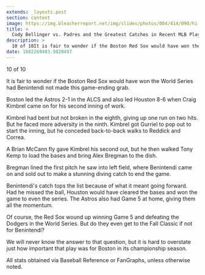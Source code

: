 ```yaml
--- 
extends: _layouts.post 
section: content 
image: https://img.bleacherreport.net/img/slides/photos/004/414/090/hi-res-2ef0ba0c8c60e425c86867a7f0f6b9c8_crop_exact.jpg?w=1200&h=1200&q=75 
title: > 
  Cody Bellinger vs. Padres and the Greatest Catches in Recent MLB Playoff History 
description: > 
  10 of 10It is fair to wonder if the Boston Red Sox would have won the World Series had Benintendi not made this game-ending grab.Boston led the Astros 2-1 in the ALCS and also led Houston 8-6 when Craig Kimbrel came on for his second inning of work.Kimbrel got Gurriel to pop out to start the inning, but he conceded back-to-back walks to Reddick and Correa.Had he missed the ball, Houston would have cleared the bases and won the game to even the series.Of course, the Red Sox wound up winning Game 5 and defeating the Dodgers in the World Series. 
date: 1602269403.9820497 
--- 
```

10 of 10

It is fair to wonder if the Boston Red Sox would have won the World Series had Benintendi not made this game-ending grab.

Boston led the Astros 2-1 in the ALCS and also led Houston 8-6 when Craig Kimbrel came on for his second inning of work.

Kimbrel had bent but not broken in the eighth, giving up one run on two hits. But he faced more adversity in the ninth. Kimbrel got Gurriel to pop out to start the inning, but he conceded back-to-back walks to Reddick and Correa.

A Brian McCann fly gave Kimbrel his second out, but he then walked Tony Kemp to load the bases and bring Alex Bregman to the dish.

Bregman lined the first pitch he saw into left field, where Benintendi came on and sold out to make a stunning diving catch to end the game.

Benintendi's catch tops the list because of what it meant going forward. Had he missed the ball, Houston would have cleared the bases and won the game to even the series. The Astros also had Game 5 at home, giving them all the momentum.

Of course, the Red Sox wound up winning Game 5 and defeating the Dodgers in the World Series. But do they even get to the Fall Classic if not for Benintendi?

We will never know the answer to that question, but it is hard to overstate just how important that play was for Boston in its championship season.

All stats obtained via Baseball Reference or FanGraphs, unless otherwise noted.